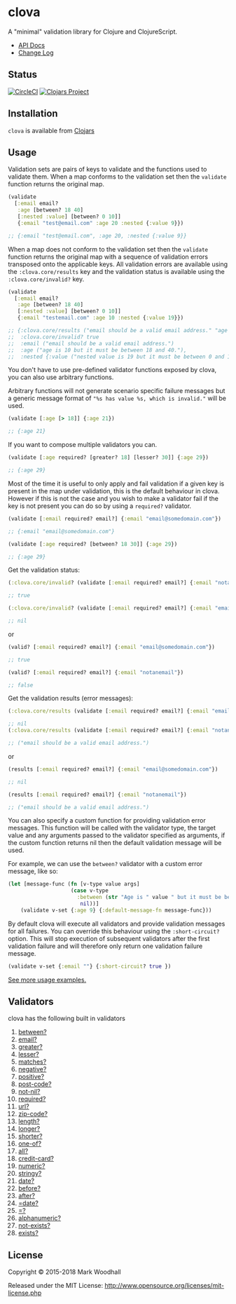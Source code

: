 # clova

A "minimal" validation library for Clojure and ClojureScript.

- [API Docs](https://cljdoc.xyz/d/clova/clova/0.46.0/api/clova)
- [Change Log](https://github.com/markwoodhall/clova/blob/master/doc/CHANGES.md)

## Status

[![CircleCI](https://circleci.com/gh/markwoodhall/clova.svg?style=svg)](https://circleci.com/gh/markwoodhall/clova)
[![Clojars Project](https://img.shields.io/clojars/v/clova.svg)](http://clojars.org/clova)


## Installation

`clova` is available from [Clojars](https://clojars.org/clova)

## Usage

Validation sets are pairs of keys to validate and the functions used to validate them. When a map conforms
to the validation set then the `validate` function returns the original map.

```clojure
(validate
  [:email email?
   :age [between? 18 40]
   [:nested :value] [between? 0 10]] 
   {:email "test@email.com" :age 20 :nested {:value 9}})

;; {:email "test@email.com", :age 20, :nested {:value 9}}

```

When a map does not conform to the validation set then the `validate` function returns the original map
with a sequence of validation errors transposed onto the applicable keys. All validation errors are available
using the `:clova.core/results` key and the validation status is available using the `:clova.core/invalid?` key.

```clojure
(validate
  [:email email?
   :age [between? 18 40]
   [:nested :value] [between? 0 10]] 
   {:email "testemail.com" :age 10 :nested {:value 19}})

;; {:clova.core/results ("email should be a valid email address." "age is 10 but it must be between 18 and 40." "nested value is 19 but it must be between 0 and 10.") 
;;  :clova.core/invalid? true 
;;  :email ("email should be a valid email address.") 
;;  :age ("age is 10 but it must be between 18 and 40."), 
;;  :nested {:value ("nested value is 19 but it must be between 0 and 10.")}}

```

You don't have to use pre-defined validator functions exposed by clova, you can also use arbitrary functions. 

Arbitrary functions will not generate scenario specific failure messages but a generic message format of `"%s has value %s, which is invalid."` will be used.

```clojure
(validate [:age [> 18]] {:age 21})

;; {:age 21}
```

If you want to compose multiple validators you can.

```clojure
(validate [:age required? [greater? 18] [lesser? 30]] {:age 29})

;; {:age 29}
```

Most of the time it is useful to only apply and fail validation if a given key is present in the map under validation, this is
the default behaviour in clova. However if this is not the case and you wish to make a validator fail if the key is not present you can do so
by using a `required?` validator.


```clojure
(validate [:email required? email?] {:email "email@somedomain.com"})

;; {:email "email@somedomain.com"}

(validate [:age required? [between? 18 30]] {:age 29})

;; {:age 29}
```

Get the validation status:

```clojure
(:clova.core/invalid? (validate [:email required? email?] {:email "notanemail"}))

;; true

(:clova.core/invalid? (validate [:email required? email?] {:email "email@somedomain.com"}))

;; nil
```

or
```clojure
(valid? [:email required? email?] {:email "email@somedomain.com"})

;; true

(valid? [:email required? email?] {:email "notanemail"})

;; false

```

Get the validation results (error messages):

```clojure
(:clova.core/results (validate [:email required? email?] {:email "email@somedomain.com"}))

;; nil
(:clova.core/results (validate [:email required? email?] {:email "notanemail"}))

;; ("email should be a valid email address.")
```

or
```clojure
(results [:email required? email?] {:email "email@somedomain.com"})

;; nil

(results [:email required? email?] {:email "notanemail"})

;; ("email should be a valid email address.")
```

You can also specify a custom function for providing validation error messages. This function will
be called with the validator type, the target value and any arguments passed to the validator specified as arguments,
if the custom function returns nil then the default validation message will be used.

For example, we can use the `between?` validator with a custom error message, like so:

```clojure
(let [message-func (fn [v-type value args]
                    (case v-type
                      :between (str "Age is " value " but it must be between " (first args) " and " (second args))
                       nil))]
    (validate v-set {:age 9} {:default-message-fn message-func}))
```

By default clova will execute all validators and provide validation messages for all failures. You
can override this behaviour using the `:short-circuit?` option. This will stop execution of subsequent
validators after the first validation failure and will therefore only return one validation failure
message.

```clojure
(validate v-set {:email ""} {:short-circuit? true })
```

[See more usage examples.](https://github.com/markwoodhall/clova/blob/master/doc/EXAMPLES.md)

## Validators

clova has the following built in validators

1. [between?](https://cljdoc.org/d/clova/clova/0.40.2/api/clova.core#between?)
2. [email?](https://cljdoc.org/d/clova/clova/0.40.2/api/clova.core#email?)
3. [greater?](https://cljdoc.org/d/clova/clova/0.40.2/api/clova.core#greater?)
4. [lesser?](https://cljdoc.org/d/clova/clova/0.40.2/api/clova.core#lesser?)
5. [matches?](https://cljdoc.org/d/clova/clova/0.40.2/api/clova.core#matches?)
6. [negative?](https://cljdoc.org/d/clova/clova/0.40.2/api/clova.core#negative?)
7. [positive?](https://cljdoc.org/d/clova/clova/0.40.2/api/clova.core#positive?)
8. [post-code?](https://cljdoc.org/d/clova/clova/0.40.2/api/clova.core#post-code?)
9. [not-nil?](https://cljdoc.org/d/clova/clova/0.40.2/api/clova.core#not-nil?)
10. [required?](https://cljdoc.org/d/clova/clova/0.40.2/api/clova.core#required?)
11. [url?](https://cljdoc.org/d/clova/clova/0.40.2/api/clova.core#url?)
12. [zip-code?](https://cljdoc.org/d/clova/clova/0.40.2/api/clova.core#zip-code?)
13. [length?](https://cljdoc.org/d/clova/clova/0.40.2/api/clova.core#length?)
14. [longer?](https://cljdoc.org/d/clova/clova/0.40.2/api/clova.core#longer?)
15. [shorter?](https://cljdoc.org/d/clova/clova/0.40.2/api/clova.core#shorter?)
16. [one-of?](https://cljdoc.org/d/clova/clova/0.40.2/api/clova.core#one-of?)
17. [all?](https://cljdoc.org/d/clova/clova/0.40.2/api/clova.core#all?)
18. [credit-card?](https://cljdoc.org/d/clova/clova/0.40.2/api/clova.core#credit-card?)
19. [numeric?](https://cljdoc.org/d/clova/clova/0.40.2/api/clova.core#numeric?)
20. [stringy?](https://cljdoc.org/d/clova/clova/0.40.2/api/clova.core#stringy?)
21. [date?](https://cljdoc.org/d/clova/clova/0.40.2/api/clova.core#date?)
22. [before?](https://cljdoc.org/d/clova/clova/0.40.2/api/clova.core#before?)
23. [after?](https://cljdoc.org/d/clova/clova/0.40.2/api/clova.core#after?)
24. [=date?](https://cljdoc.org/d/clova/clova/0.40.2/api/clova.core#=date?)
25. [=?](https://cljdoc.org/d/clova/clova/0.40.2/api/clova.core#=?)
26. [alphanumeric?](https://cljdoc.org/d/clova/clova/0.40.2/api/clova.core#alphanumeric?)
27. [not-exists?](https://cljdoc.org/d/clova/clova/0.40.2/api/clova.core#not-exists?)
27. [exists?](https://cljdoc.org/d/clova/clova/0.40.2/api/clova.core#exists?)

## License

Copyright © 2015-2018 Mark Woodhall

Released under the MIT License: http://www.opensource.org/licenses/mit-license.php
